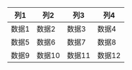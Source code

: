 | 列1 | 列2 | 列3 | 列4 |
| --- | --- | --- | --- |
| 数据1 | 数据2 | 数据3 | 数据4 |
| 数据5 | 数据6 | 数据7 | 数据8 |
| 数据9 | 数据10 | 数据11 | 数据12 |
